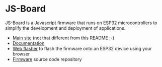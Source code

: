 # JS-Board

JS-Board is a Javascript firmware that runs on ESP32 microcontrollers to simplify the
development and deployment of applications.

- [Main site](https://js-board.github.io/) (not that different from this README ;-)
- [Documentation](https://js-board.github.io/docs)
- [Web flasher](https://js-board.github.io/flasher) to flash the firmware onto an ESP32 device using your browser
- [Firmware](https://github.com/js-board/js-board) source code repository

